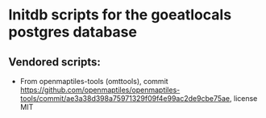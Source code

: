 # Initdb scripts for the goeatlocals postgres database

## Vendored scripts:

+   From openmaptiles-tools (omttools), commit https://github.com/openmaptiles/openmaptiles-tools/commit/ae3a38d398a75971329f09f4e99ac2de9cbe75ae, license MIT
